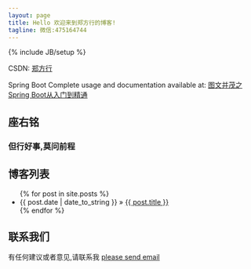```yaml
---
layout: page
title: Hello 欢迎来到郑方行的博客!
tagline: 微信:475164744
---
```

{% include JB/setup %}

CSDN: [郑方行](https://blog.csdn.net/weixin_41388729)

Spring Boot Complete usage and documentation available at: [图文并茂之Spring Boot从入门到精通](https://blog.csdn.net/weixin_41388729/article/details/87997531)

## 座右铭

### **但行好事,莫问前程**
    
## 博客列表 

<ul class="posts">
  {% for post in site.posts %}
    <li><span>{{ post.date | date_to_string }}</span> &raquo; <a href="{{ BASE_PATH }}{{ post.url }}">{{ post.title }}</a></li>
  {% endfor %}
</ul>

## 联系我们

有任何建议或者意见,请联系我 [please send email](boyisxuxu@gmail.com)


